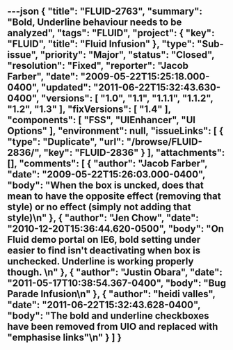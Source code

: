 ---json
{
  "title": "FLUID-2763",
  "summary": "Bold, Underline behaviour needs to be analyzed",
  "tags": "FLUID",
  "project": {
    "key": "FLUID",
    "title": "Fluid Infusion"
  },
  "type": "Sub-issue",
  "priority": "Major",
  "status": "Closed",
  "resolution": "Fixed",
  "reporter": "Jacob Farber",
  "date": "2009-05-22T15:25:18.000-0400",
  "updated": "2011-06-22T15:32:43.630-0400",
  "versions": [
    "1.0",
    "1.1",
    "1.1.1",
    "1.1.2",
    "1.2",
    "1.3"
  ],
  "fixVersions": [
    "1.4"
  ],
  "components": [
    "FSS",
    "UIEnhancer",
    "UI Options"
  ],
  "environment": null,
  "issueLinks": [
    {
      "type": "Duplicate",
      "url": "/browse/FLUID-2836/",
      "key": "FLUID-2836"
    }
  ],
  "attachments": [],
  "comments": [
    {
      "author": "Jacob Farber",
      "date": "2009-05-22T15:26:03.000-0400",
      "body": "When the box is uncked, does that mean to have the opposite effect (removing that style) or no effect (simply not adding that style)\n"
    },
    {
      "author": "Jen Chow",
      "date": "2010-12-20T15:36:44.620-0500",
      "body": "On Fluid demo portal on IE6, bold setting under easier to find isn't deactivating when box is unchecked. Underline is working properly though.&#x20;\n"
    },
    {
      "author": "Justin Obara",
      "date": "2011-05-17T10:38:54.367-0400",
      "body": "Bug Parade Infusion\n"
    },
    {
      "author": "heidi valles",
      "date": "2011-06-22T15:32:43.628-0400",
      "body": "The bold and underline checkboxes have been removed from UIO and replaced with \"emphasise links\"\n"
    }
  ]
}
---

        